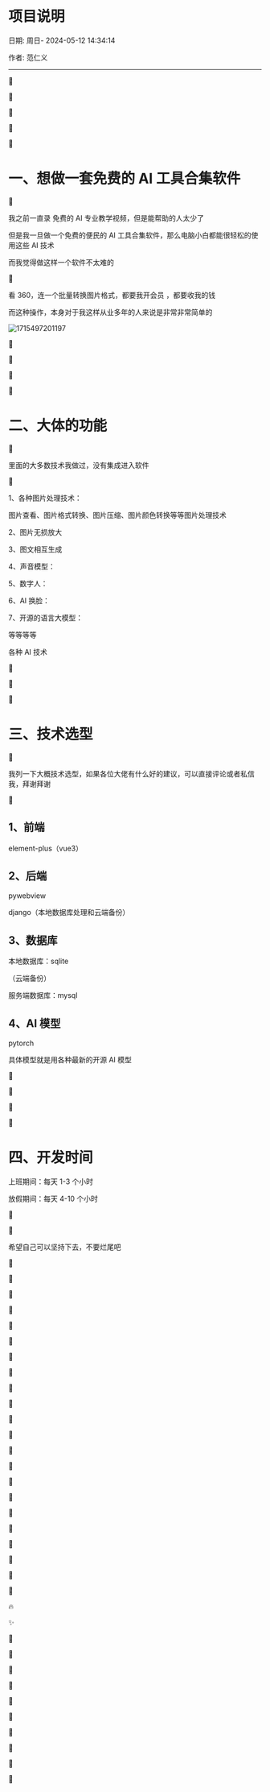 # 项目说明

日期: 周日- 2024-05-12 14:34:14

作者: 范仁义

---

🍎

🍓

🍊

🍒

🍌

# 一、想做一套免费的 AI 工具合集软件

🍑

我之前一直录 免费的 AI 专业教学视频，但是能帮助的人太少了

但是我一旦做一个免费的便民的 AI 工具合集软件，那么电脑小白都能很轻松的使用这些 AI 技术

而我觉得做这样一个软件不太难的

🍍

看 360，连一个批量转换图片格式，都要我开会员 ，都要收我的钱

而这种操作，本身对于我这样从业多年的人来说是非常非常简单的

![1715497201197](image/项目说明/1715497201197.png)

🍉

🍇

🍋

🍅

# 二、大体的功能

🍐

里面的大多数技术我做过，没有集成进入软件

📖

1、各种图片处理技术：

图片查看、图片格式转换、图片压缩、图片颜色转换等等图片处理技术

2、图片无损放大

3、图文相互生成

4、声音模型：

5、数字人：

6、AI 换脸：

7、开源的语言大模型：

等等等等

各种 AI 技术

🍧

🍓

📒

# 三、技术选型

🔧

我列一下大概技术选型，如果各位大佬有什么好的建议，可以直接评论或者私信我，拜谢拜谢

🌱

## 1、前端

element-plus（vue3）

## 2、后端

pywebview

django（本地数据库处理和云端备份）

## 3、数据库

本地数据库：sqlite

（云端备份）

服务端数据库：mysql

## 4、AI 模型

pytorch

具体模型就是用各种最新的开源 AI 模型

🧊

🍄

🌷

💮

# 四、开发时间

上班期间：每天 1-3 个小时

放假期间：每天 4-10 个小时

🌸

🍁

希望自己可以坚持下去，不要烂尾吧

🌳

🌲

🌴

🍎

🍓

🍊

🍒

🍌

🍑

🍍

🍉

🍇

🍋

🍅

🍐

📖

🍧

🍓

📒

🔧

🌱

🌺

🔥

✨

🍹

🧊

🍄

🌷

💮

🌸

🍁

🌳

🌲

🌴
